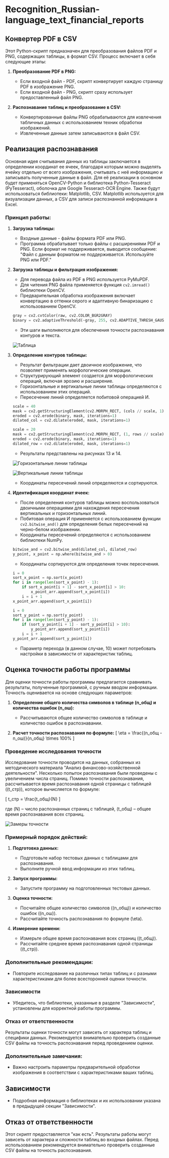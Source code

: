# Recognition_Russian-language_text_financial_reports

## Конвертер PDF в CSV

Этот Python-скрипт предназначен для преобразования файлов PDF и PNG, содержащих таблицы, в формат CSV. Процесс включает в себя следующие этапы:

1. **Преобразование PDF в PNG:**
   - Если входной файл - PDF, скрипт конвертирует каждую страницу PDF в изображение PNG.
   - Если входной файл - PNG, скрипт сразу использует предоставленный файл PNG.

2. **Распознавание таблиц и преобразование в CSV:**
   - Конвертированные файлы PNG обрабатываются для извлечения табличных данных с использованием техник обработки изображений.
   - Извлеченные данные затем записываются в файл CSV.

## Реализация распознавания

Основная идея считывания данных из таблицы заключается в определении координат ее ячеек, благодаря которым можно выделять ячейку отдельно от всего изображения, считывать с неё информацию и записывать полученные данные в файл. Для её реализации в основном будет применяться OpenCV-Python и библиотека Python-Tesseract (PyTesseract), оболочка для Google Tesseract-OCR Engine. Также будут использоваться библиотеки: Matplotlib, CSV. Matplotlib используется для визуализации данных, а CSV для записи распознанной информации в Excel.

### Принцип работы:

1. **Загрузка таблицы:**
   - Входные данные - файлы формата PDF или PNG.
   - Программа обрабатывает только файлы с расширениями PDF и PNG. Если формат не поддерживается, выводится сообщение: "Файл с данным форматом не поддерживается. Используйте PNG или PDF."

2. **Загрузка таблицы и фильтрация изображения:**
   - Для перевода файла из PDF в PNG используется PyMuPDF.
   - Для читения PNG файла применяется функция `cv2.imread()` библиотеки OpenCV.
   - Предварительная обработка изображения включает конвертацию в оттенки серого и адаптивную бинаризацию с использованием OpenCV.

   ```python
   gray = cv2.cvtColor(raw, cv2.COLOR_BGR2GRAY)
   binary = cv2.adaptiveThreshold(~gray, 255, cv2.ADAPTIVE_THRESH_GAUSSIAN_C, cv2.THRESH_BINARY, 35, -5)
   ```

   - Эти шаги выполняются для обеспечения точности распознавания контуров и текста.
     
   ![Таблица](path/to/image14.png)
   
4. **Определение контуров таблицы:**
   - Результат фильтрации дает двоичное изображение, что позволяет применять морфологические операции.
   - Структурирующий элемент создается для морфологических операций, включая эрозию и расширение.
   - Горизонтальные и вертикальные линии таблицы определяются с использованием этих операций.
   - Пересечение линий определяется побитовой операцией И.

   ```python
   scale = 40
   mask = cv2.getStructuringElement(cv2.MORPH_RECT, (cols // scale, 1))
   eroded = cv2.erode(binary, mask, iterations=1)
   dilated_col = cv2.dilate(eroded, mask, iterations=1) 
   ```

   ```python
   scale = 20
   mask = cv2.getStructuringElement(cv2.MORPH_RECT, (1, rows // scale))
   eroded = cv2.erode(binary, mask, iterations=1) 
   dilated_row = cv2.dilate(eroded, mask, iterations=1)
   ```

   - Результаты представлены на рисунках 13 и 14.

   ![Горизонтальные линии таблицы](path/to/image13.png)

   ![Вертикальные линии таблицы](path/to/image14.png)

   - Координаты пересечений линий определяются и сортируются.

5. **Идентификация координат ячеек:**
   - После определения контуров таблицы можно воспользоваться двоичными операциями для нахождения пересечения вертикальных и горизонтальных линий.
   - Побитовая операция И применяется с использованием функции `cv2.bitwise_and()` для определения белых пересечений на черно-белом изображении.
   - Координаты пересечений определяются с использованием библиотеки NumPy.

   ```python
   bitwise_and = cv2.bitwise_and(dilated_col, dilated_row)
   y_point, x_point = np.where(bitwise_and > 0)
   ```

   - Координаты сортируются для определения точек пересечения.

   ```python
   i = 0
   sort_x_point = np.sort(x_point)
   for i in range(len(sort_x_point) - 1):
       if sort_x_point[i + 1] - sort_x_point[i] > 10:
           x_point_arr.append(sort_x_point[i])
       i = i + 1
   x_point_arr.append(sort_x_point[i])

   i = 0
   sort_y_point = np.sort(y_point)
   for i in range(len(sort_y_point) - 1):
       if (sort_y_point[i + 1] - sort_y_point[i] > 10):
           y_point_arr.append(sort_y_point[i])
       i = i + 1
   y_point_arr.append(sort_y_point[i])
   ```

   - Параметр перехода (в данном случае, 10) может потребовать настройки в зависимости от характеристик таблиц.

## Оценка точности работы программы

Для оценки точности работы программы предлагается сравнивать результаты, полученные программой, с ручным вводом информации. Точность оценивается на основе следующих параметров:

1. **Определение общего количества символов в таблице (n_общ) и количества ошибок (n_ош):**
   - Рассчитываются общее количество символов в таблице и количество ошибок в распознавании.

2. **Расчет точности распознавания по формуле:**
   \[ \eta = \frac{(n_общ - n_ош)}{n_общ} \times 100\% \]

### Проведение исследования точности

Исследование точности проводится на данных, собранных из методического материала "Анализ финансово-хозяйственной деятельности". Несколько попыток распознавания были проведены с увеличением числа страниц. Помимо точности распознавания, рассчитывается время распознавания одной страницы с таблицей (\(t_стр\)), которое вычисляется по формуле:

\[ t_стр = \frac{t_общ}{N} \]

где \(N\) – число распознанных страниц с таблицей, \(t_общ\) – общее время распознавания всех страниц.

![Замеры точности](path/to/image14.png)
   
### Примерный порядок действий:

1. **Подготовка данных:**
   - Подготовьте набор тестовых данных с таблицами для распознавания.
   - Выполните ручной ввод информации из этих таблиц.

2. **Запуск программы:**
   - Запустите программу на подготовленных тестовых данных.

3. **Оценка точности:**
   - Посчитайте общее количество символов (\(n_общ\)) и количество ошибок (\(n_ош\)).
   - Рассчитайте точность распознавания по формуле \(\eta\).

4. **Измерение времени:**
   - Измерьте общее время распознавания всех страниц (\(t_общ\)).
   - Рассчитайте среднее время распознавания одной страницы (\(t_стр\)).

### Дополнительные рекомендации:

- Повторите исследование на различных типах таблиц и с разными характеристиками для более всесторонней оценки точности.

### Зависимости

- Убедитесь, что библиотеки, указанные в разделе "Зависимости", установлены для корректной работы программы.

### Отказ от ответственности

Результаты оценки точности могут зависеть от характера таблиц и специфики данных. Рекомендуется внимательно проверить созданные CSV файлы на точность распознавания перед проведением оценки.
### Дополнительные замечания:

- Важно настроить параметры предварительной обработки изображения в соответствии с характеристиками ваших таблиц.

## Зависимости

- Подробная информация о библиотеках и их использовании указана в предыдущей секции "Зависимости".

## Отказ от ответственности

Этот скрипт предоставляется "как есть". Результаты работы могут зависеть от характера и сложности таблиц во входных файлах. Перед использованием рекомендуется внимательно проверить созданные CSV файлы на точность распознавания.

